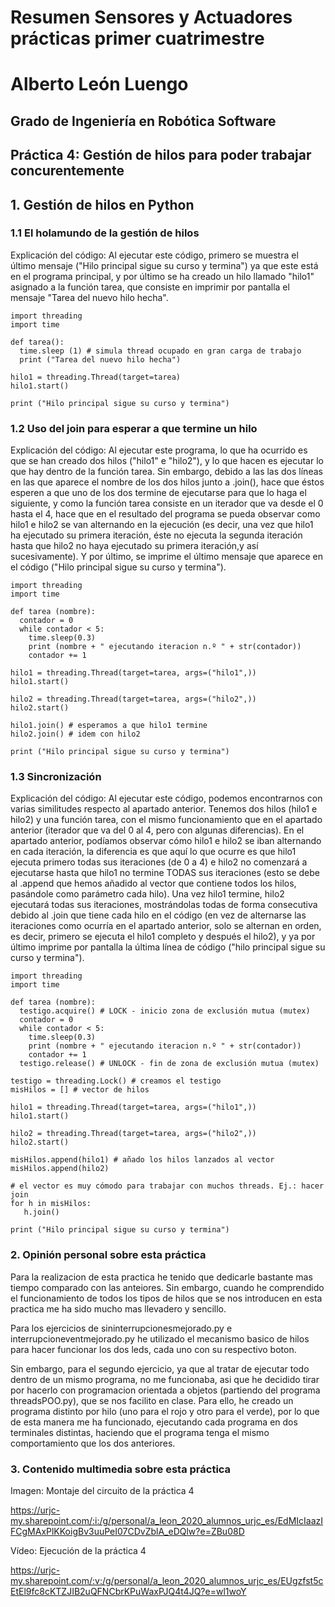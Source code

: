 # Resumen Sensores y Actuadores prácticas primer cuatrimestre

# Alberto León Luengo

## Grado de Ingeniería en Robótica Software

## Práctica 4: Gestión de hilos para poder trabajar concurentemente

## 1. Gestión de hilos en Python

### 1.1 El holamundo de la gestión de hilos

Explicación del código: Al ejecutar este código, primero se muestra el último mensaje ("Hilo principal sigue su curso y termina") ya que este está en el programa principal, y por último se ha creado un hilo llamado "hilo1" asignado a la función tarea, que consiste en imprimir por pantalla el mensaje "Tarea del nuevo hilo hecha".

```
import threading
import time

def tarea():
  time.sleep (1) # simula thread ocupado en gran carga de trabajo
  print ("Tarea del nuevo hilo hecha")

hilo1 = threading.Thread(target=tarea)
hilo1.start()

print ("Hilo principal sigue su curso y termina")
```

### 1.2 Uso del join para esperar a que termine un hilo

Explicación del código: Al ejecutar este programa, lo que ha ocurrido es que se han creado dos hilos ("hilo1" e "hilo2"), y lo que hacen es ejecutar lo que hay dentro de la función tarea. Sin embargo, debido a las las dos líneas en las que aparece el nombre de los dos hilos junto a .join(), hace que éstos esperen a que uno de los dos termine de ejecutarse para que lo haga el siguiente, y como la función tarea consiste en un iterador que va desde el 0 hasta el 4, hace que en el resultado del programa se pueda observar como hilo1 e hilo2 se van alternando en la ejecución (es decir, una vez que hilo1 ha ejecutado su primera iteración, éste no ejecuta la segunda iteración hasta que hilo2 no haya ejecutado su primera iteración,y así sucesivamente). Y por último, se imprime el último mensaje que aparece en el código ("Hilo principal sigue su curso y termina").

```
import threading
import time

def tarea (nombre):
  contador = 0
  while contador < 5:
    time.sleep(0.3)
    print (nombre + " ejecutando iteracion n.º " + str(contador))
    contador += 1

hilo1 = threading.Thread(target=tarea, args=("hilo1",))
hilo1.start()

hilo2 = threading.Thread(target=tarea, args=("hilo2",))
hilo2.start()

hilo1.join() # esperamos a que hilo1 termine
hilo2.join() # idem con hilo2

print ("Hilo principal sigue su curso y termina")
```

### 1.3 Sincronización

Explicación del código: Al ejecutar este código, podemos encontrarnos con varias similitudes respecto al apartado anterior. Tenemos dos hilos (hilo1 e hilo2) y una función tarea, con el mismo funcionamiento que en el apartado anterior (iterador que va del 0 al 4, pero con algunas diferencias). En el apartado anterior, podíamos observar cómo hilo1 e hilo2 se iban alternando en cada iteración, la diferencia es que aquí lo que ocurre es que hilo1 ejecuta primero todas sus iteraciones (de 0 a 4) e hilo2 no comenzará a ejecutarse hasta que hilo1 no termine TODAS sus iteraciones (esto se debe al .append que hemos añadido al vector que contiene todos los hilos, pasándole como parámetro cada hilo). Una vez hilo1 termine, hilo2 ejecutará todas sus iteraciones, mostrándolas todas de forma consecutiva debido al .join que tiene cada hilo en el código (en vez de alternarse las iteraciones como ocurría en el apartado anterior, solo se alternan en orden, es decir, primero se ejecuta el hilo1 completo y después el hilo2), y ya por último imprime por pantalla la última línea de código ("hilo principal sigue su curso y termina").

```
import threading
import time

def tarea (nombre):
  testigo.acquire() # LOCK - inicio zona de exclusión mutua (mutex)
  contador = 0
  while contador < 5:
    time.sleep(0.3)
    print (nombre + " ejecutando iteracion n.º " + str(contador))
    contador += 1
  testigo.release() # UNLOCK - fin de zona de exclusión mutua (mutex)

testigo = threading.Lock() # creamos el testigo
misHilos = [] # vector de hilos

hilo1 = threading.Thread(target=tarea, args=("hilo1",))
hilo1.start()

hilo2 = threading.Thread(target=tarea, args=("hilo2",))
hilo2.start()

misHilos.append(hilo1) # añado los hilos lanzados al vector
misHilos.append(hilo2)

# el vector es muy cómodo para trabajar con muchos threads. Ej.: hacer join
for h in misHilos:
   h.join()

print ("Hilo principal sigue su curso y termina")
```

### 2. Opinión personal sobre esta práctica

Para la realizacion de esta practica he tenido que dedicarle bastante mas tiempo comparado con las anteiores. Sin embargo, cuando he comprendido el funcionamiento de todos los tipos de hilos que se nos introducen en esta practica me ha sido mucho mas llevadero y sencillo.

Para los ejercicios de sininterrupcionesmejorado.py e interrupcioneventmejorado.py he utilizado el mecanismo basico de hilos para hacer funcionar los dos leds, cada uno con su respectivo boton.

Sin embargo, para el segundo ejercicio, ya que al tratar de ejecutar todo dentro de un mismo programa, no me funcionaba, asi que he decidido tirar por hacerlo con programacion orientada a objetos (partiendo del programa threadsPOO.py), que se nos facilito en clase. Para ello, he creado un programa distinto por hilo (uno para el rojo y otro para el verde), por lo que de esta manera me ha funcionado, ejecutando cada programa en dos terminales distintas, haciendo que el programa tenga el mismo comportamiento que los dos anteriores.

### 3. Contenido multimedia sobre esta práctica

Imagen: Montaje del circuito de la práctica 4

https://urjc-my.sharepoint.com/:i:/g/personal/a_leon_2020_alumnos_urjc_es/EdMIcIaazIFCgMAxPlKKoigBv3uuPeI07CDvZblA_eDQlw?e=ZBu08D

Vídeo: Ejecución de la práctica 4

https://urjc-my.sharepoint.com/:v:/g/personal/a_leon_2020_alumnos_urjc_es/EUgzfst5cEtEl9fc8cKTZJIB2uQFNCbrKPuWaxPJQ4t4JQ?e=wl1woY

